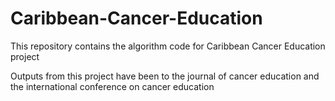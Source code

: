 # Caribbean-Cancer-Education
This repository contains the algorithm code for Caribbean Cancer Education project

Outputs from this project have been to the journal of cancer education and the international conference on cancer education
